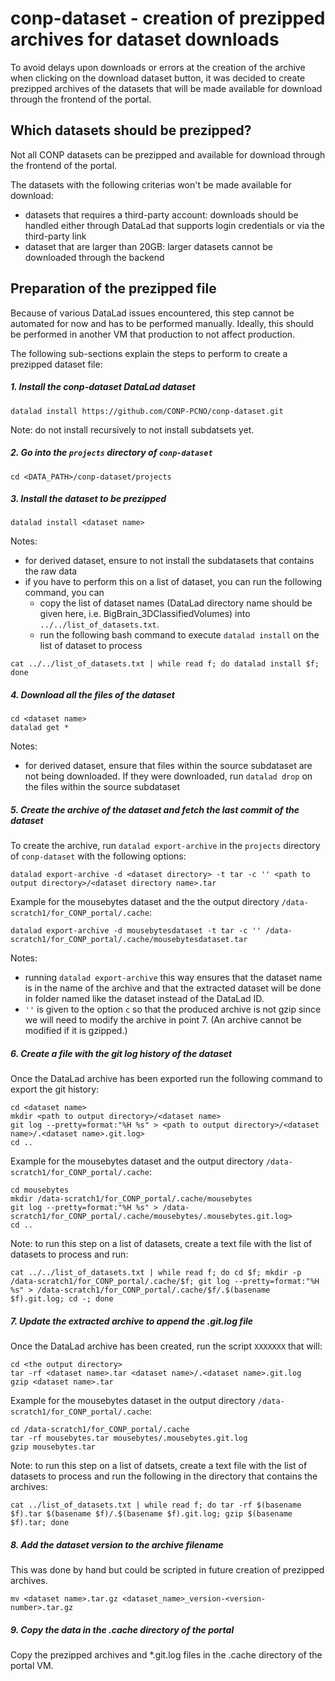 # conp-dataset - creation of prezipped archives for dataset downloads

To avoid delays upon downloads or errors at the creation of the archive when clicking on 
the download dataset button, it was decided to create prezipped archives of the datasets 
that will be made available for download through the frontend of the portal.

## Which datasets should be prezipped?

Not all CONP datasets can be prezipped and available for download through the frontend of the portal. 

The datasets with the following criterias won't be made available for download:

- datasets that requires a third-party account: downloads should be handled either through DataLad that supports login credentials or via the third-party link
- dataset that are larger than 20GB: larger datasets cannot be downloaded through the backend


## Preparation of the prezipped file

Because of various DataLad issues encountered, this step cannot be automated for now and has to be
performed manually. Ideally, this should be performed in another VM that production to not affect production. 

The following sub-sections explain the steps to perform to create a prezipped dataset file:


##### 1. Install the conp-dataset DataLad dataset

```
datalad install https://github.com/CONP-PCNO/conp-dataset.git
```

Note: do not install recursively to not install subdatsets yet.

##### 2. Go into the `projects` directory of `conp-dataset`

```
cd <DATA_PATH>/conp-dataset/projects
```

##### 3. Install the dataset to be prezipped

```
datalad install <dataset name>
```

Notes:
 
- for derived dataset, ensure to not install the subdatasets that contains the raw data
- if you have to perform this on a list of dataset, you can run the following command, you can
  - copy the list of dataset names (DataLad directory name should be given here, i.e. BigBrain_3DClassifiedVolumes) into `../../list_of_datasets.txt`.
  - run the following bash command to execute `datalad install` on the list of dataset to process

```
cat ../../list_of_datasets.txt | while read f; do datalad install $f; done
```

##### 4. Download all the files of the dataset

```
cd <dataset name>
datalad get *
```

Notes:

- for derived dataset, ensure that files within the source subdataset are not being downloaded. If 
they were downloaded, run `datalad drop` on the files within the source subdataset

##### 5. Create the archive of the dataset and fetch the last commit of the dataset

To create the archive, run `datalad export-archive` in the `projects` directory of `conp-dataset` 
with the following options:

```
datalad export-archive -d <dataset directory> -t tar -c '' <path to output directory>/<dataset directory name>.tar
```

Example for the mousebytes dataset and the the output directory `/data-scratch1/for_CONP_portal/.cache`:

```
datalad export-archive -d mousebytesdataset -t tar -c '' /data-scratch1/for_CONP_portal/.cache/mousebytesdataset.tar
```

Notes: 

- running `datalad export-archive` this way ensures that the dataset name is in the name of the 
archive and that the extracted dataset will be done in folder named like the dataset instead of the DataLad ID.
- `''` is given to the option `c` so that the produced archive is not gzip since we will need to modify
the archive in point 7. (An archive cannot be modified if it is gzipped.)

##### 6. Create a file with the git log history of the dataset 

Once the DataLad archive has been exported run the following command to export the git history:

```
cd <dataset name>
mkdir <path to output directory>/<dataset name>
git log --pretty=format:"%H %s" > <path to output directory>/<dataset name>/.<dataset name>.git.log>
cd ..
```

Example for the mousebytes dataset and the output directory `/data-scratch1/for_CONP_portal/.cache`:

```
cd mousebytes
mkdir /data-scratch1/for_CONP_portal/.cache/mousebytes
git log --pretty=format:"%H %s" > /data-scratch1/for_CONP_portal/.cache/mousebytes/.mousebytes.git.log>
cd ..
```

Note: to run this step on a list of datasets, create a text file with the list of datasets to process
and run:

```
cat ../../list_of_datasets.txt | while read f; do cd $f; mkdir -p /data-scratch1/for_CONP_portal/.cache/$f; git log --pretty=format:"%H %s" > /data-scratch1/for_CONP_portal/.cache/$f/.$(basename $f).git.log; cd -; done
```

##### 7. Update the extracted archive to append the .git.log file

Once the DataLad archive has been created, run the script `XXXXXXX` that will:

```
cd <the output directory>
tar -rf <dataset name>.tar <dataset name>/.<dataset name>.git.log
gzip <dataset name>.tar
```

Example for the mousebytes dataset in the output directory `/data-scratch1/for_CONP_portal/.cache`:

```
cd /data-scratch1/for_CONP_portal/.cache
tar -rf mousebytes.tar mousebytes/.mousebytes.git.log
gzip mousebytes.tar
```

Note: to run this step on a list of datsets, create a text file with the list of datasets to process
and run the following in the directory that contains the archives:

```
cat ../list_of_datasets.txt | while read f; do tar -rf $(basename $f).tar $(basename $f)/.$(basename $f).git.log; gzip $(basename $f).tar; done
```

##### 8. Add the dataset version to the archive filename

This was done by hand but could be scripted in future creation of prezipped
archives.

```
mv <dataset name>.tar.gz <dataset_name>_version-<version-number>.tar.gz
```

##### 9. Copy the data in the .cache directory of the portal

Copy the prezipped archives and *.git.log files in the .cache directory of the portal VM.